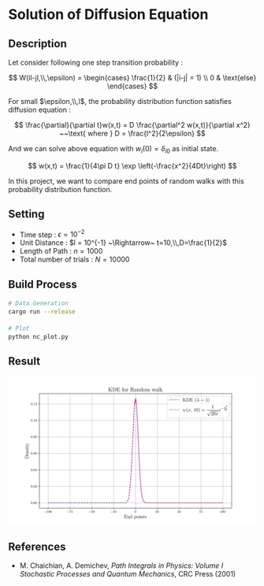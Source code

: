 # Solution of Diffusion Equation

## Description

Let consider following one step transition probability :

$$
W(il-jl,\\,\epsilon) = \begin{cases}
\frac{1}{2} & (|i-j| = 1) \\
0 & \text{else}
\end{cases}
$$

For small $\epsilon,\\,l$, the probability distribution function satisfies diffusion equation :

$$
\frac{\partial}{\partial t}w(x,t) = D \frac{\partial^2 w(x,t)}{\partial x^2} ~~\text{ where } D = \frac{l^2}{2\epsilon}
$$

And we can solve above equation with $w_i(0) = \delta_{i0}$ as initial state.

$$
w(x,t) = \frac{1}{4\pi D t} \exp \left(-\frac{x^2}{4Dt}\right)
$$

In this project, we want to compare end points of random walks with this probability distribution function.

## Setting

* Time step : $\epsilon = 10^{-2}$
* Unit Distance : $l = 10^{-1} ~\Rightarrow~ t=10,\\,D=\frac{1}{2}$
* Length of Path : $n = 1000$
* Total number of trials : $N = 10000$

## Build Process

```sh
# Data Generation
cargo run --release

# Plot
python nc_plot.py
```

## Result

![](./plot.png)

## References

* M. Chaichian, A. Demichev, *Path Integrals in Physics: Volume I Stochastic Processes and Quantum Mechanics*, CRC Press (2001)
